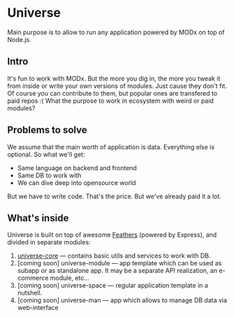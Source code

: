 # Universe

Main purpose is to allow to run any application powered by MODx on top of Node.js.

## Intro
It's fun to work with MODx. But the more you dig in, the more you tweak it from inside or write your own versions of modules. Just cause they don\'t fit. Of course you can contribute to them, but popular ones are transfered to paid repos :( What the purpose to work in ecosystem with weird or paid modules?

## Problems to solve
We assume that the main worth of application is data. Everything else is optional. So what we'll get:
- Same language on backend and frontend
- Same DB to work with
- We can dive deep into opensource world

But we have to write code. That's the price. But we've already paid it a lot.

## What's inside
Universe is built on top of awesome [Feathers](http://feathersjs.com/) (powered by Express), and divided in separate modules:
1. [universe-core](https://github.com/indieDevelopments/universe-core) — contains basic utils and services to work with DB.
2. [coming soon] universe-module — app template which can be used as subapp or as standalone app. It may be a separate API realization, an e-commerce module, etc…
3. [coming soon] universe-space — regular application template in a nutshell.
4. [coming soon] universe-man — app which allows to manage DB data via web-interface




